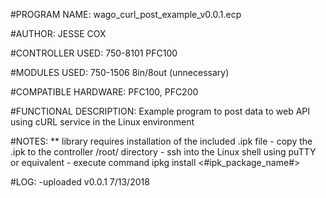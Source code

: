 #PROGRAM NAME:
wago_curl_post_example_v0.0.1.ecp

#AUTHOR:
JESSE COX

#CONTROLLER USED:
750-8101 PFC100

#MODULES USED:
750-1506 8in/8out (unnecessary)

#COMPATIBLE HARDWARE:
PFC100, PFC200

#FUNCTIONAL DESCRIPTION:
Example program to post data to web API using cURL service in the Linux environment

#NOTES:
** library requires installation of the included .ipk file
	- copy the .ipk to the controller /root/ directory
	- ssh into the Linux shell using puTTY or equivalent
	- execute command
		ipkg install <#ipk_package_name#>

#LOG:
-uploaded v0.0.1 7/13/2018